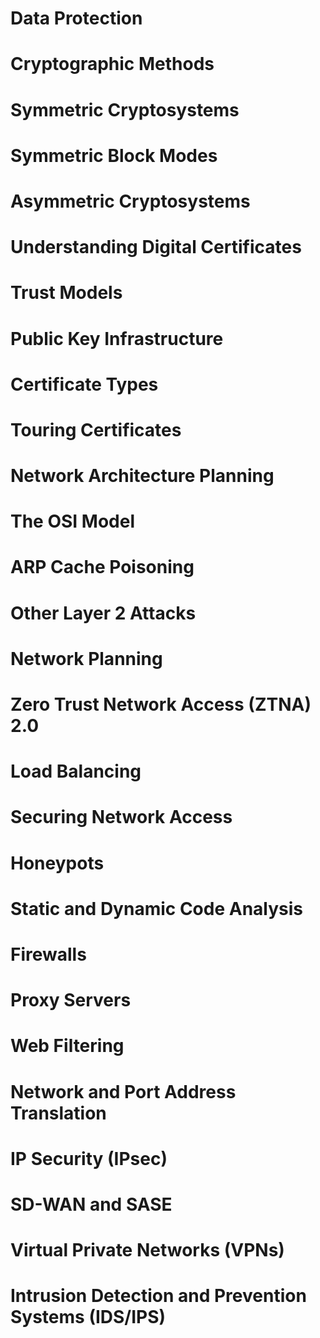 
# Data Protection

# Cryptographic Methods

# Symmetric Cryptosystems

# Symmetric Block Modes

# Asymmetric Cryptosystems

# Understanding Digital Certificates

# Trust Models

# Public Key Infrastructure

# Certificate Types
# Touring Certificates 

# Network Architecture Planning

# The OSI Model

# ARP Cache Poisoning

# Other Layer 2 Attacks

# Network Planning

# Zero Trust Network Access (ZTNA) 2.0

# Load Balancing

# Securing Network Access

# Honeypots

# Static and Dynamic Code Analysis

# Firewalls

# Proxy Servers

# Web Filtering

# Network and Port Address Translation

# IP Security (IPsec)

# SD-WAN and SASE

# Virtual Private Networks (VPNs)

# Intrusion Detection and Prevention Systems (IDS/IPS)


